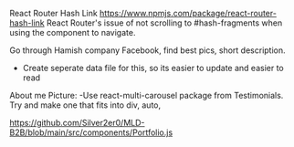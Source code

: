 React Router Hash Link
https://www.npmjs.com/package/react-router-hash-link
React Router's issue of not scrolling to #hash-fragments when using the <Link> component to navigate.

Go through Hamish company Facebook, find best pics, short description.

-   Create seperate data file for this, so its easier to update and easier to read

About me Picture:
-Use react-multi-carousel package from Testimonials. Try and make one that fits into div, auto,

https://github.com/Silver2er0/MLD-B2B/blob/main/src/components/Portfolio.js
